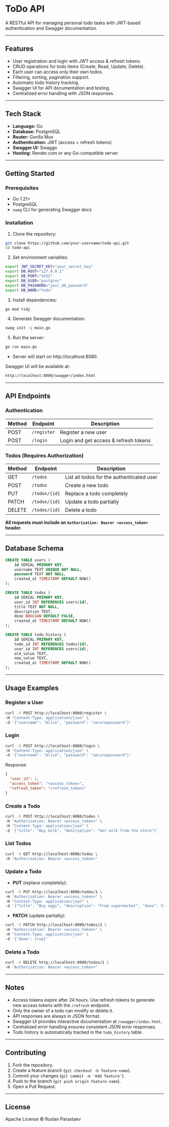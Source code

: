 # ToDo API

A RESTful API for managing personal todo tasks with JWT-based authentication and Swagger documentation.

---

## Features

- User registration and login with JWT access & refresh tokens.
- CRUD operations for todo items (Create, Read, Update, Delete).
- Each user can access only their own todos.
- Filtering, sorting, pagination support.
- Automatic todo history tracking.
- Swagger UI for API documentation and testing.
- Centralized error handling with JSON responses.

---

## Tech Stack

- **Language:** Go
- **Database:** PostgreSQL
- **Router:** Gorilla Mux
- **Authentication:** JWT (access + refresh tokens)
- **Swagger UI:** Swaggo
- **Hosting:** Render.com or any Go-compatible server

---

## Getting Started

### Prerequisites

- Go 1.21+
- PostgreSQL
- `swag` CLI for generating Swagger docs

### Installation

1. Clone the repository:

```bash
git clone https://github.com/your-username/todo-api.git
cd todo-api
```

2.	Set environment variables:

```bash
export JWT_SECRET_KEY="your_secret_key"
export DB_HOST="127.0.0.1"
export DB_PORT="5432"
export DB_USER="postgres"
export DB_PASSWORD="your_db_password"
export DB_NAME="todo"
```

3.	Install dependencies:

```bash
go mod tidy
```

4.	Generate Swagger documentation:

```bash
swag init -g main.go
```

5.	Run the server:

```bash
go run main.go
```

- Server will start on http://localhost:8080.

Swagger UI will be available at:

```bash
http://localhost:8080/swagger/index.html
```

---

## API Endpoints

### Authentication

| Method | Endpoint    | Description           |
|--------|------------|---------------------|
| POST   | `/register` | Register a new user  |
| POST   | `/login`    | Login and get access & refresh tokens |

### Todos (Requires Authorization)

| Method | Endpoint       | Description             |
|--------|---------------|------------------------|
| GET    | `/todos`       | List all todos for the authenticated user |
| POST   | `/todos`       | Create a new todo       |
| PUT    | `/todos/{id}`  | Replace a todo completely |
| PATCH  | `/todos/{id}`  | Update a todo partially |
| DELETE | `/todos/{id}`  | Delete a todo           |

**All requests must include an `Authorization: Bearer <access_token>` header.**

---

## Database Schema

```sql
CREATE TABLE users (
    id SERIAL PRIMARY KEY,
    username TEXT UNIQUE NOT NULL,
    password TEXT NOT NULL,
    created_at TIMESTAMP DEFAULT NOW()
);

CREATE TABLE todos (
    id SERIAL PRIMARY KEY,
    user_id INT REFERENCES users(id),
    title TEXT NOT NULL,
    description TEXT,
    done BOOLEAN DEFAULT FALSE,
    created_at TIMESTAMP DEFAULT NOW()
);

CREATE TABLE todo_history (
    id SERIAL PRIMARY KEY,
    todo_id INT REFERENCES todos(id),
    user_id INT REFERENCES users(id),
    old_value TEXT,
    new_value TEXT,
    created_at TIMESTAMP DEFAULT NOW()
);
```

---

## Usage Examples

### Register a User

```bash
curl -X POST http://localhost:8080/register \
-H "Content-Type: application/json" \
-d '{"username": "Alice", "password": "securepassword"}'
```

### Login

```bash
curl -X POST http://localhost:8080/login \
-H "Content-Type: application/json" \
-d '{"username": "Alice", "password": "securepassword"}'
```

Response:

```json
{
  "user_id": 1,
  "access_token": "<access_token>",
  "refresh_token": "<refresh_token>"
}
```

### Create a Todo

```bash
curl -X POST http://localhost:8080/todos \
-H "Authorization: Bearer <access_token>" \
-H "Content-Type: application/json" \
-d '{"title": "Buy milk", "description": "Get milk from the store"}'
```

### List Todos

```bash
curl -X GET http://localhost:8080/todos \
-H "Authorization: Bearer <access_token>"
```

### Update a Todo

- **PUT** (replace completely):

```bash
curl -X PUT http://localhost:8080/todos/1 \
-H "Authorization: Bearer <access_token>" \
-H "Content-Type: application/json" \
-d '{"title": "Buy eggs", "description": "From supermarket", "done": false}'
```

- **PATCH** (update partially):

```bash
curl -X PATCH http://localhost:8080/todos/1 \
-H "Authorization: Bearer <access_token>" \
-H "Content-Type: application/json" \
-d '{"done": true}'
```

### Delete a Todo

```bash
curl -X DELETE http://localhost:8080/todos/1 \
-H "Authorization: Bearer <access_token>"
```

---

## Notes

- Access tokens expire after 24 hours. Use refresh tokens to generate new access tokens with the `/refresh` endpoint.
- Only the owner of a todo can modify or delete it.
- API responses are always in JSON format.
- Swagger UI provides interactive documentation at `/swagger/index.html`.
- Centralized error handling ensures consistent JSON error responses.
- Todo history is automatically tracked in the `todo_history` table.

---

## Contributing

1. Fork the repository.  
2. Create a feature branch (`git checkout -b feature-name`).  
3. Commit your changes (`git commit -m 'Add feature'`).  
4. Push to the branch (`git push origin feature-name`).  
5. Open a Pull Request.

---

## License

Apache License © Ruslan Parastaev